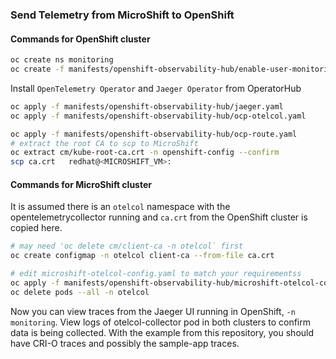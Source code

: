 ### Send Telemetry from MicroShift to OpenShift

#### Commands for OpenShift cluster

```bash
oc create ns monitoring
oc create -f manifests/openshift-observability-hub/enable-user-monitoring.yaml
```

Install `OpenTelemetry Operator` and `Jaeger Operator` from OperatorHub

```bash
oc apply -f manifests/openshift-observability-hub/jaeger.yaml
oc apply -f manifests/openshift-observability-hub/ocp-otelcol.yaml

oc apply -f manifests/openshift-observability-hub/ocp-route.yaml
# extract the root CA to scp to MicroShift
oc extract cm/kube-root-ca.crt -n openshift-config --confirm
scp ca.crt   redhat@<MICROSHIFT_VM>:
```

#### Commands for MicroShift cluster

It is assumed there is an `otelcol` namespace with the opentelemetrycollector running
and `ca.crt` from the OpenShift cluster is copied here.

```bash
# may need 'oc delete cm/client-ca -n otelcol` first
oc create configmap -n otelcol client-ca --from-file ca.crt

# edit microshift-otelcol-config.yaml to match your requirementss
oc apply -f manifests/openshift-observability-hub/microshift-otelcol-config.yaml
oc delete pods --all -n otelcol
```

Now you can view traces from the Jaeger UI running in OpenShift, `-n monitoring`.
View logs of otelcol-collector pod in both clusters to confirm data is being collected.
With the example from this repository, you should have CRI-O traces and possibly the sample-app
traces. 
